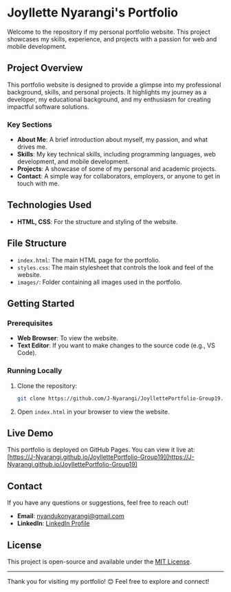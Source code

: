 # Joyllette Nyarangi's Portfolio

Welcome to the repository if my personal portfolio website. This project showcases my skills, experience, and projects with a passion for web and mobile development.

##  Project Overview

This portfolio website is designed to provide a glimpse into my professional background, skills, and personal projects. It highlights my journey as a developer, my educational background, and my enthusiasm for creating impactful software solutions.

###  Key Sections

- **About Me**: A brief introduction about myself, my passion, and what drives me.
- **Skills**: My key technical skills, including programming languages, web development, and mobile development.
- **Projects**: A showcase of some of my personal and academic projects.
- **Contact**: A simple way for collaborators, employers, or anyone to get in touch with me.

##  Technologies Used

- **HTML, CSS**: For the structure and styling of the website.

##  File Structure

- `index.html`: The main HTML page for the portfolio.
- `styles.css`: The main stylesheet that controls the look and feel of the website.
- `images/`: Folder containing all images used in the portfolio.

##  Getting Started

### Prerequisites

- **Web Browser**: To view the website.
- **Text Editor**: If you want to make changes to the source code (e.g., VS Code).

### Running Locally

1. Clone the repository:
   ```bash
   git clone https://github.com/J-Nyarangi/JoyllettePortfolio-Group19.git
   ```
2. Open `index.html` in your browser to view the website.

##  Live Demo

This portfolio is deployed on GitHub Pages. You can view it live at:
[https://J-Nyarangi.github.io/JoyllettePortfolio-Group19](https://J-Nyarangi.github.io/JoyllettePortfolio-Group19)

##  Contact

If you have any questions or suggestions, feel free to reach out!

- **Email**: [nyandukonyarangi@gmail.com](mailto:nyandukonyarangi@gmail.com)
- **LinkedIn**: [LinkedIn Profile](#)

##  License

This project is open-source and available under the [MIT License](LICENSE).

---

Thank you for visiting my portfolio! 😊 Feel free to explore and connect!
